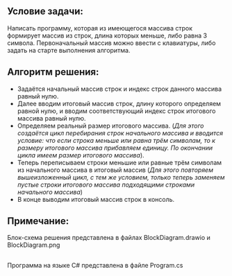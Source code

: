 ## Условие задачи: 
Написать программу, которая из имеющегося массива строк формирует массив из строк, длина которых меньше, либо равна 3 символа. Первоначальный массив можно ввести с клавиатуры, либо задать на старте выполнения алгоритма.
## Алгоритм решения:
* Задаётся начальный массив строк и индекс строк данного массива равный нулю. 
* Далее вводим итоговый массив строк, длину которого определяем равной нулю, и вводим соответствующий индекс строк итогового массива равный нулю. 
* Определяем реальный размер итогового массива. (_Для этого создаётся цикл перебирания строк начального массива и вводится условие: что если строка меньше или равна трём символам, то к размеру итогового массива прибавляем единицу. По окончании цикла имеем размер итогового массива_). 
*  Теперь переписываем строки меньшие или равные трём символам из начального массива в итоговый массив (_Для этого повторяем вышеизложенный цикл, с тем же условием, только теперь заменяем пустые строки итогового массива подходящими строками начального массива_)
*  В конце выводим итоговый массив строк в консоль.
## Примечание: 
Блок-схема решения представлена в файлах BlockDiagram.drawio и BlockDiagram.png
##
Программа на языке C# представлена в файле Program.cs